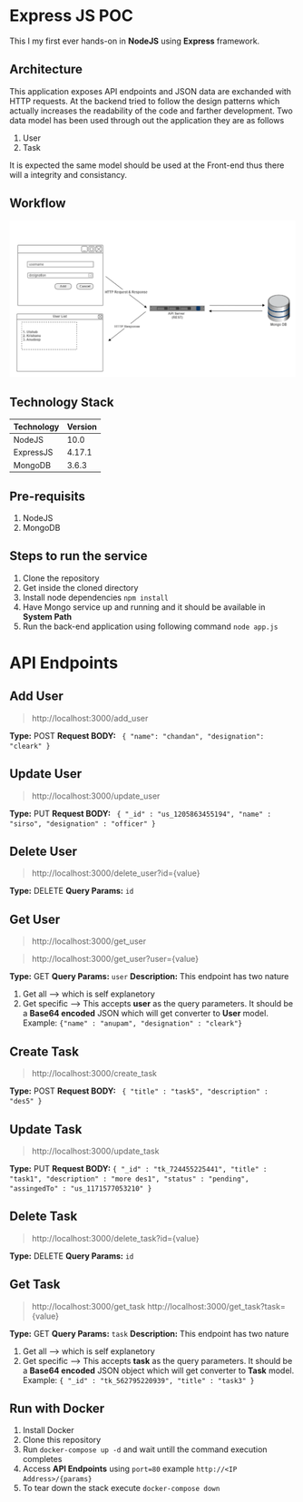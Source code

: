 # Express JS POC

This I my first ever hands-on in **NodeJS** using **Express** framework.

## Architecture
This application exposes API endpoints and JSON data are exchanded with HTTP requests. At the backend tried to follow the design patterns which actually increases the readability of the code and farther development. Two data model has been used through out the application they are as follows

 1. User
 2. Task

It is expected the same model should be used at the Front-end thus there will a integrity and consistancy.

## Workflow
![Workflow](https://github.com/Utshab500/express_POC/blob/master/workflow.png "Workflow")

## Technology Stack

|Technology |Version  
|------------|-------|
|NodeJS| 10.0 |
|ExpressJS| 4.17.1 |
|MongoDB|3.6.3 |

## Pre-requisits

 1. NodeJS
 2. MongoDB

## Steps to run the service

 1. Clone the repository
 2. Get inside the cloned directory
 3. Install node dependencies 
	`npm install`
 4. Have Mongo service up and running and it should be available in **System Path**
 5. Run the back-end application using following command
	`node app.js`

# API Endpoints

## Add User
> http://localhost:3000/add_user

**Type:** POST
**Request BODY:** `
{
	"name": "chandan",
	"designation": "cleark"
}`

## Update User
> http://localhost:3000/update_user

**Type:** PUT
**Request BODY:** `
{ "_id" : "us_1205863455194", "name" : "sirso", "designation" : "officer" }`

## Delete User
> http://localhost:3000/delete_user?id={value}

**Type:** DELETE
**Query Params:** `id`

## Get User
> http://localhost:3000/get_user

> http://localhost:3000/get_user?user={value}

**Type:** GET
**Query Params:** `user`
**Description:** This endpoint has two nature
1. Get all --> which is self explanetory
 2. Get specific --> This accepts **user** as the query parameters. It should be a **Base64 encoded** JSON which will get converter to **User** model.  Example: `{"name" : "anupam", "designation" : "cleark"}`

## Create Task

> http://localhost:3000/create_task

**Type:** POST
**Request BODY:** `
{
    "title" : "task5",
    "description" : "des5"
}`

## Update Task

> http://localhost:3000/update_task

**Type:** PUT
**Request BODY:** `{ "_id" : "tk_724455225441", "title" : "task1", "description" : "more des1", "status" : "pending", "assingedTo" : "us_1171577053210" }`

## Delete Task
> http://localhost:3000/delete_task?id={value}

**Type:** DELETE
**Query Params:** `id`

## Get Task
> http://localhost:3000/get_task
> http://localhost:3000/get_task?task={value}

**Type:** GET
**Query Params:** `task`
**Description:** This endpoint has two nature
1. Get all --> which is self explanetory
 2. Get specific --> This accepts **task** as the query parameters. It should be a **Base64 encoded** JSON object which will get converter to **Task** model.  Example: `{ "_id" : "tk_562795220939", "title" : "task3" }`

## Run with Docker

1. Install Docker
2. Clone this repository
3. Run `docker-compose up -d` and wait untill the command execution completes
4. Access **API Endpoints** using `port=80` example `http://<IP Address>/{params}`
5. To tear down the stack execute `docker-compose down`

